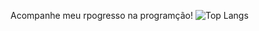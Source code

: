 Acompanhe meu rpogresso na programção!
![Top Langs](https://github-readme-stats.vercel.app/api/top-langs/?username=pheukk&layout=compact&theme=dark)
